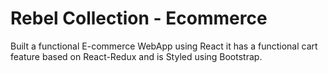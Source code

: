 # Rebel Collection - Ecommerce

Built a functional E-commerce WebApp using React it has a functional cart feature based on React-Redux and is Styled using Bootstrap.